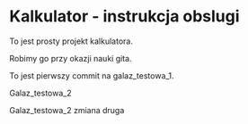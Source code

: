 # Kalkulator - instrukcja obslugi

To jest prosty projekt kalkulatora.

Robimy go przy okazji nauki gita. 

To jest pierwszy commit na galaz_testowa_1.

Galaz_testowa_2

Galaz_testowa_2 zmiana druga
